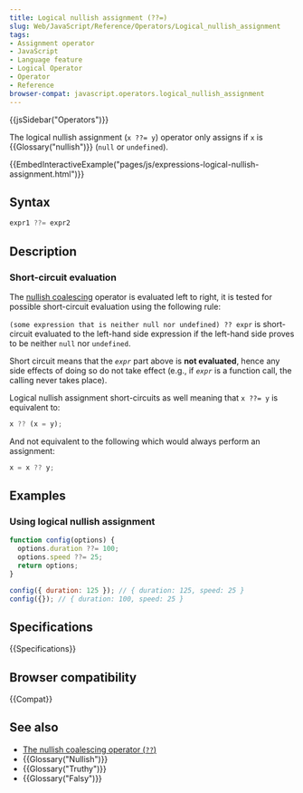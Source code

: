 ```yaml
---
title: Logical nullish assignment (??=)
slug: Web/JavaScript/Reference/Operators/Logical_nullish_assignment
tags:
- Assignment operator
- JavaScript
- Language feature
- Logical Operator
- Operator
- Reference
browser-compat: javascript.operators.logical_nullish_assignment
---
```

{{jsSidebar("Operators")}}

The logical nullish assignment (`x ??= y`) operator only assigns if `x` is
{{Glossary("nullish")}} (`null` or `undefined`).

{{EmbedInteractiveExample("pages/js/expressions-logical-nullish-assignment.html")}}

## Syntax

```js
expr1 ??= expr2
```

## Description

### Short-circuit evaluation

The
[nullish coalescing](/en-US/docs/Web/JavaScript/Reference/Operators/Nullish_coalescing_operator)
operator is evaluated left to right, it is tested for possible short-circuit
evaluation using the following rule:

`(some expression that is neither null nor undefined) ?? expr` is short-circuit
evaluated to the left-hand side expression if the left-hand side proves to be
neither `null` nor `undefined`.

Short circuit means that the <code><em>expr</em></code> part above is **not
evaluated**, hence any side effects of doing so do not take effect (e.g., if <code><em>expr</em></code> is a function call, the calling never takes place).

Logical nullish assignment short-circuits as well meaning that `x ??= y` is
equivalent to:

```js
x ?? (x = y);
```

And not equivalent to the following which would always perform an assignment:

```js example-bad
x = x ?? y;
```

## Examples

### Using logical nullish assignment

```js
function config(options) {
  options.duration ??= 100;
  options.speed ??= 25;
  return options;
}

config({ duration: 125 }); // { duration: 125, speed: 25 }
config({}); // { duration: 100, speed: 25 }
```

## Specifications

{{Specifications}}

## Browser compatibility

{{Compat}}

## See also

*   [The nullish coalescing operator (`??`)](/en-US/docs/Web/JavaScript/Reference/Operators/Nullish_coalescing_operator)
*   {{Glossary("Nullish")}}
*   {{Glossary("Truthy")}}
*   {{Glossary("Falsy")}}
